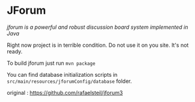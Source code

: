 JForum
============

*jforum is a powerful and robust discussion board system implemented in Java*

Right now project is in terrible condition. Do not use it on you site. It's not ready.

To build jforum just run `mvn package`

You can find database initialization scripts in `src/main/resources/jforumConfig/database` folder.

original :  https://github.com/rafaelsteil/jforum3


